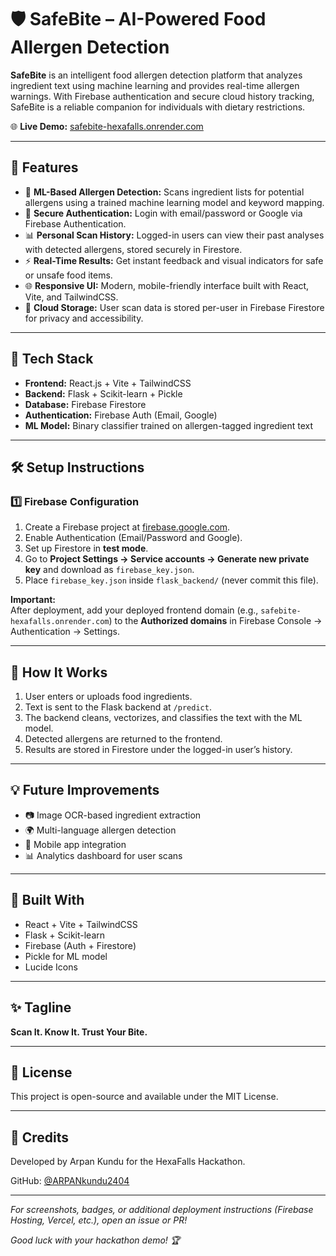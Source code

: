 # 🛡️ SafeBite – AI-Powered Food Allergen Detection

**SafeBite** is an intelligent food allergen detection platform that analyzes ingredient text using machine learning and provides real-time allergen warnings. With Firebase authentication and secure cloud history tracking, SafeBite is a reliable companion for individuals with dietary restrictions.

🌐 **Live Demo:** [safebite-hexafalls.onrender.com](https://safebite-hexafalls.onrender.com/)

---

## 🚀 Features

- 🧠 **ML-Based Allergen Detection:** Scans ingredient lists for potential allergens using a trained machine learning model and keyword mapping.
- 🔐 **Secure Authentication:** Login with email/password or Google via Firebase Authentication.
- 📊 **Personal Scan History:** Logged-in users can view their past analyses with detected allergens, stored securely in Firestore.
- ⚡ **Real-Time Results:** Get instant feedback and visual indicators for safe or unsafe food items.
- 🌐 **Responsive UI:** Modern, mobile-friendly interface built with React, Vite, and TailwindCSS.
- 🔗 **Cloud Storage:** User scan data is stored per-user in Firebase Firestore for privacy and accessibility.

---

## 🔧 Tech Stack

- **Frontend:** React.js + Vite + TailwindCSS
- **Backend:** Flask + Scikit-learn + Pickle
- **Database:** Firebase Firestore
- **Authentication:** Firebase Auth (Email, Google)
- **ML Model:** Binary classifier trained on allergen-tagged ingredient text

---

## 🛠️ Setup Instructions

### 1️⃣ Firebase Configuration

1. Create a Firebase project at [firebase.google.com](https://firebase.google.com).
2. Enable Authentication (Email/Password and Google).
3. Set up Firestore in **test mode**.
4. Go to **Project Settings → Service accounts → Generate new private key** and download as `firebase_key.json`.
5. Place `firebase_key.json` inside `flask_backend/` (never commit this file).

**Important:**  
After deployment, add your deployed frontend domain (e.g., `safebite-hexafalls.onrender.com`) to the **Authorized domains** in Firebase Console → Authentication → Settings.

---

## 🧪 How It Works

1. User enters or uploads food ingredients.
2. Text is sent to the Flask backend at `/predict`.
3. The backend cleans, vectorizes, and classifies the text with the ML model.
4. Detected allergens are returned to the frontend.
5. Results are stored in Firestore under the logged-in user’s history.

---

## 💡 Future Improvements

- 📷 Image OCR-based ingredient extraction
- 🌍 Multi-language allergen detection
- 📱 Mobile app integration
- 📊 Analytics dashboard for user scans

---

## 🧠 Built With

- React + Vite + TailwindCSS
- Flask + Scikit-learn
- Firebase (Auth + Firestore)
- Pickle for ML model
- Lucide Icons

---

## ✨ Tagline

**Scan It. Know It. Trust Your Bite.**

---

## 📃 License

This project is open-source and available under the MIT License.

---

## 🙌 Credits

Developed by Arpan Kundu for the HexaFalls Hackathon.

GitHub: [@ARPANkundu2404](https://github.com/ARPANkundu2404)

---

*For screenshots, badges, or additional deployment instructions (Firebase Hosting, Vercel, etc.), open an issue or PR!*

*Good luck with your hackathon demo! 🏆*





